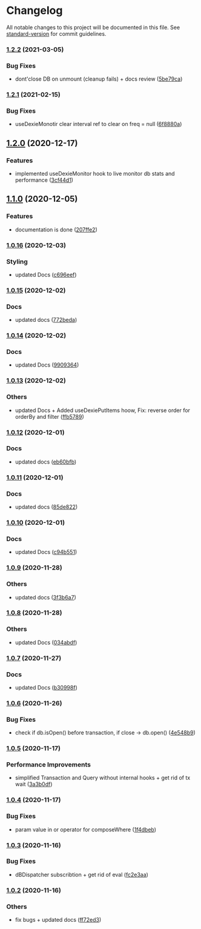 # Changelog

All notable changes to this project will be documented in this file. See [standard-version](https://github.com/conventional-changelog/standard-version) for commit guidelines.

### [1.2.2](https://bitbucket.org/ttessarolo/useDexie/branches/compare/v1.2.1%0Dv1.2.2) (2021-03-05)


### Bug Fixes

* dont'close DB on unmount (cleanup fails) + docs review ([5be79ca](https://github.com/ttessarolo/useDexie/commits/5be79ca3429367881064f1a9db3ddad87a6af607))

### [1.2.1](https://bitbucket.org/ttessarolo/useDexie/branches/compare/v1.2.0%0Dv1.2.1) (2021-02-15)


### Bug Fixes

* useDexieMonotir clear interval ref to clear on freq = null ([6f8880a](https://github.com/ttessarolo/useDexie/commits/6f8880a41a2e376dd35ee3973faeb7531a2e9d80))

## [1.2.0](https://bitbucket.org/ttessarolo/useDexie/branches/compare/v1.1.0%0Dv1.2.0) (2020-12-17)


### Features

* implemented useDexieMonitor hook to live monitor db stats and performance ([3cf44d1](https://github.com/ttessarolo/useDexie/commits/3cf44d1b6ef9c82ef632053a9999f9df9fab8611))

## [1.1.0](https://bitbucket.org/ttessarolo/useDexie/branches/compare/v1.0.16%0Dv1.1.0) (2020-12-05)


### Features

* documentation is done ([207ffe2](https://github.com/ttessarolo/useDexie/commits/207ffe2a7b0bfbc52a21e1348149375f650b78f0))

### [1.0.16](https://bitbucket.org/ttessarolo/useDexie/branches/compare/v1.0.15%0Dv1.0.16) (2020-12-03)


### Styling

* updated Docs ([c696eef](https://github.com/ttessarolo/useDexie/commits/c696eeff520b4452dff6b0164243c4f17c2fda2f))

### [1.0.15](https://bitbucket.org/ttessarolo/useDexie/branches/compare/v1.0.14%0Dv1.0.15) (2020-12-02)


### Docs

* updated docs ([772beda](https://github.com/ttessarolo/useDexie/commits/772bedadd98cad9106bbb17dce80986ecab1a6d2))

### [1.0.14](https://bitbucket.org/ttessarolo/useDexie/branches/compare/v1.0.13%0Dv1.0.14) (2020-12-02)


### Docs

* updated Docs ([9909364](https://github.com/ttessarolo/useDexie/commits/99093642faacb2dfbda67f12662077f05a8c1bcd))

### [1.0.13](https://bitbucket.org/ttessarolo/useDexie/branches/compare/v1.0.12%0Dv1.0.13) (2020-12-02)


### Others

* updated Docs + Added useDexiePutItems hoow, Fix: reverse order for orderBy and filter ([ffb5789](https://github.com/ttessarolo/useDexie/commits/ffb5789bb186e60cae75128ce2c694e4e2142021))

### [1.0.12](https://bitbucket.org/ttessarolo/useDexie/branches/compare/v1.0.11%0Dv1.0.12) (2020-12-01)


### Docs

* updated docs ([eb60bfb](https://github.com/ttessarolo/useDexie/commits/eb60bfbfadd117f21098c2d1fba34cee24b069e4))

### [1.0.11](https://bitbucket.org/ttessarolo/useDexie/branches/compare/v1.0.10%0Dv1.0.11) (2020-12-01)


### Docs

* updated docs ([85de822](https://github.com/ttessarolo/useDexie/commits/85de822fb81179bac1cf3f6b6cf6fd1a33663156))

### [1.0.10](https://bitbucket.org/ttessarolo/useDexie/branches/compare/v1.0.9%0Dv1.0.10) (2020-12-01)


### Docs

* updated Docs ([c94b551](https://github.com/ttessarolo/useDexie/commits/c94b5511a8fca783fe0d9625e7b3d3f1f69e4d5a))

### [1.0.9](https://bitbucket.org/ttessarolo/useDexie/branches/compare/v1.0.8%0Dv1.0.9) (2020-11-28)


### Others

* updated docs ([3f3b6a7](https://github.com/ttessarolo/useDexie/commits/3f3b6a740f749e6d834d51f4725d5c6d9b076ba6))

### [1.0.8](https://bitbucket.org/ttessarolo/useDexie/branches/compare/v1.0.7%0Dv1.0.8) (2020-11-28)


### Others

* updated Docs ([034abdf](https://github.com/ttessarolo/useDexie/commits/034abdfa426df9ed00fc9d6596fdf676c78c63f2))

### [1.0.7](https://bitbucket.org/ttessarolo/useDexie/branches/compare/v1.0.6%0Dv1.0.7) (2020-11-27)


### Docs

* updated Docs ([b30998f](https://github.com/ttessarolo/useDexie/commits/b30998fe1b7a19f33274a619260a623f1fe315eb))

### [1.0.6](https://bitbucket.org/ttessarolo/useDexie/branches/compare/v1.0.5%0Dv1.0.6) (2020-11-26)


### Bug Fixes

* check if db.isOpen() before transaction, if close -> db.open() ([4e548b9](https://github.com/ttessarolo/useDexie/commits/4e548b96250f11378de3dc1955dee2d8b024a1f7))

### [1.0.5](https://bitbucket.org/ttessarolo/useDexie/branches/compare/v1.0.4%0Dv1.0.5) (2020-11-17)


### Performance Improvements

* simplified Transaction and Query without internal hooks + get rid of tx wait ([3a3b0df](https://github.com/ttessarolo/useDexie/commits/3a3b0df25f755d586fac366b40f81f1f19c8300a))

### [1.0.4](https://bitbucket.org/ttessarolo/useDexie/branches/compare/v1.0.3%0Dv1.0.4) (2020-11-17)


### Bug Fixes

* param value in or operator for composeWhere ([1f4dbeb](https://github.com/ttessarolo/useDexie/commits/1f4dbeb58e3be261fc85a3bdfc4029ae2560483b))

### [1.0.3](https://bitbucket.org/ttessarolo/useDexie/branches/compare/v1.0.2%0Dv1.0.3) (2020-11-16)


### Bug Fixes

* dBDispatcher subscribtion + get rid of eval ([fc2e3aa](https://github.com/ttessarolo/useDexie/commits/fc2e3aaa0d9e36b8623a15a5c7a9f5a50be4d72f))

### [1.0.2](https://bitbucket.org/ttessarolo/useDexie/branches/compare/v1.0.1%0Dv1.0.2) (2020-11-16)


### Others

* fix bugs + updated docs ([ff72ed3](https://github.com/ttessarolo/useDexie/commits/ff72ed3e7b1f91abdb04d83a9f0d6d57d8ff06e5))
